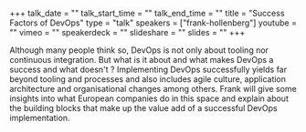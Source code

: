 +++
talk_date = ""
talk_start_time = ""
talk_end_time = ""
title = "Success Factors of DevOps"
type = "talk"
speakers = ["frank-hollenberg"]
youtube = ""
vimeo = ""
speakerdeck = ""
slideshare = ""
slides = ""
+++

Although many people think so, DevOps is not only about tooling nor continuous integration. But what is it about and what makes DevOps a success and what doesn't ? Implementing DevOps successfully yields far beyond tooling and processes and also includes agile culture, application architecture and organisational changes among others. Frank will give some insights into what European companies do in this space and explain about the building blocks that make up the value add of a successful DevOps implementation. 
